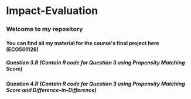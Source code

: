 # Impact-Evaluation
### Welcome to my repository
#### You can find all my material for the course's final project here (ECO501126)
##### Question 3.R (Contain R code for Question 3 using Propensity Matching Score)
##### Question 4.R (Contain R code for Question 3 using Propensity Matching Score and Difference-in-Difference)
